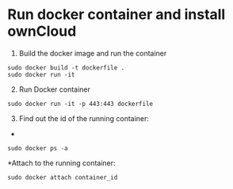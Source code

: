 Run docker container and install ownCloud
=======================================
1. Build the docker image and run the container
```
sudo docker build -t dockerfile . 
sudo docker run -it 
```
2. Run Docker container
```
sudo docker run -it -p 443:443 dockerfile
```
3. Find out the id of the running container:
 *
```
sudo docker ps -a 
```
 *Attach to the running container:
```
sudo docker attach container_id 
```

